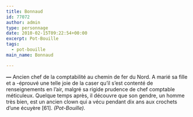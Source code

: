 ```yaml
---
title: Bonnaud
id: 77072
author: admin
type: personnage
date: 2010-02-15T09:22:54+00:00
excerpt: Pot-Bouille
tags:
  - pot-bouille
main_name: Bonnaud

---
```

**—** Ancien chef de la comptabilité au chemin de fer du Nord. A marié sa fille et a -éprouvé une telle joie de la caser qu&rsquo;il s&rsquo;est contenté de renseignements en l&rsquo;air, malgré sa rigide prudence de chef comptable méticuleux. Quelque temps après, il découvre que son gendre, un homme très bien, est un ancien clown qui a vécu pendant dix ans aux crochets d&rsquo;une écuyère [61]. _(Pot-Bouille)._